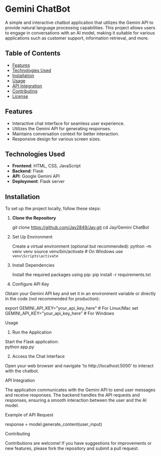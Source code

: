 # Gemini ChatBot

A simple and interactive chatbot application that utilizes the Gemini API to provide natural language processing capabilities. This project allows users to engage in conversations with an AI model, making it suitable for various applications such as customer support, information retrieval, and more.

## Table of Contents

- [Features](#features)
- [Technologies Used](#technologies-used)
- [Installation](#installation)
- [Usage](#usage)
- [API Integration](#api-integration)
- [Contributing](#contributing)
- [License](#license)

## Features

- Interactive chat interface for seamless user experience.
- Utilizes the Gemini API for generating responses.
- Maintains conversation context for better interaction.
- Responsive design for various screen sizes.

## Technologies Used

- **Frontend**: HTML, CSS, JavaScript
- **Backend**: Flask
- **API**: Google Gemini API
- **Deployment**: Flask server

## Installation

To set up the project locally, follow these steps:

1. **Clone the Repository**
  
   git clone https://github.com/Jay2849/Jay.git
   cd Jay/Gemini ChatBot

2. Set Up Environment
  
   Create a virtual environment (optional but recommended):
   python -m venv venv
   source venv/bin/activate  # On Windows use `venv\Scripts\activate`

3. Install Dependencies

   Install the required packages using pip:
   pip install -r requirements.txt

4. Configure API Key

  Obtain your Gemini API key and set it in an environment variable or directly in the code (not recommended for production):

  export GEMINI_API_KEY="your_api_key_here"  # For Linux/Mac
  set GEMINI_API_KEY="your_api_key_here"     # For Windows

                                                                                            
Usage
                                                                                            
1. Run the Application

Start the Flask application:    
python app.py

2. Access the Chat Interface

Open your web browser and navigate 'to http://localhost:5000' to interact with the chatbot.


API Integration
                                                                                            
The application communicates with the Gemini API to send user messages and receive responses. The backend handles the API requests and responses, ensuring a smooth interaction between the user and the AI model.

Example of API Request
                                                                                          
response = model.generate_content(user_input)

                                                                                            
Contributing
                                                                                            
Contributions are welcome! If you have suggestions for improvements or new features, please fork the repository and submit a pull request.

